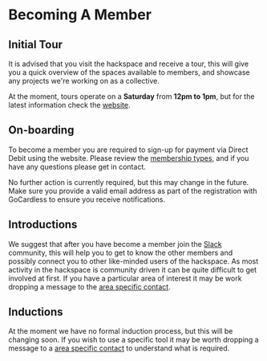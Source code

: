 # Becoming A Member

## Initial Tour

It is advised that you visit the hackspace and receive a tour, this will give you a quick overview of the spaces available to members, and showcase any projects we're working on as a collective.

At the moment, tours operate on a **Saturday** from **12pm to 1pm**, but for the latest information check the [website](https://leighhack.org).

## On-boarding

To become a member you are required to sign-up for payment via Direct Debit using the website. Please review the [membership types](membership_types.md), and if you have any questions please get in contact.

No further action is currently required, but this may change in the future. Make sure you provide a valid email address as part of the registration with GoCardless to ensure you receive notifications.

## Introductions

We suggest that after you have become a member join the [Slack](https://leighhack.slack.com/archives/C0A9Y6H26) community, this will help you to get to know the other members and possibly connect you to other like-minded users of the hackspace. As most activity in the hackspace is community driven it can be quite difficult to get involved at first. If you have a particular area of interest it may be work dropping a message to the [area specific contact](useful_contacts.md#area-specific-contacts).

## Inductions

At the moment we have no formal induction process, but this will be changing soon. If you wish to use a specific tool it may be worth dropping a message to a [area specific contact](useful_contacts.md#area-specific-contacts) to understand what is required.
